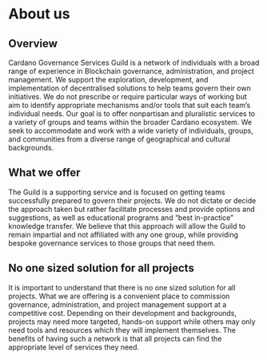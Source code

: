 # About us

## Overview&#x20;

Cardano Governance Services Guild is a network of individuals with a broad range of experience in Blockchain governance, administration, and project management. We support the exploration, development, and implementation of decentralised solutions to help teams govern their own initiatives. We do not prescribe or require particular ways of working but aim to identify appropriate mechanisms and/or tools that suit each team’s individual needs. Our goal is to offer nonpartisan and pluralistic services to a variety of groups and teams within the broader Cardano ecosystem. We seek to accommodate and work with a wide variety of individuals, groups, and communities from a diverse range of geographical and cultural backgrounds. ​&#x20;

## What we offer&#x20;

The Guild is a supporting service and is focused on getting teams successfully prepared to govern their projects. We do not dictate or decide the approach taken but rather facilitate processes and provide options and suggestions, as well as educational programs and “best in-practice” knowledge transfer. We believe that this approach will allow the Guild to remain impartial and not affiliated with any one group, while providing bespoke governance services to those groups that need them.&#x20;

## No one sized solution for all projects

&#x20;It is important to understand that there is no one sized solution for all projects. What we are offering is a convenient place to commission governance, administration, and project management support at a competitive cost. Depending on their development and backgrounds, projects may need more targeted, hands-on support while others may only need tools and resources which they will implement themselves. The benefits of having such a network is that all projects can find the appropriate level of services they need.
